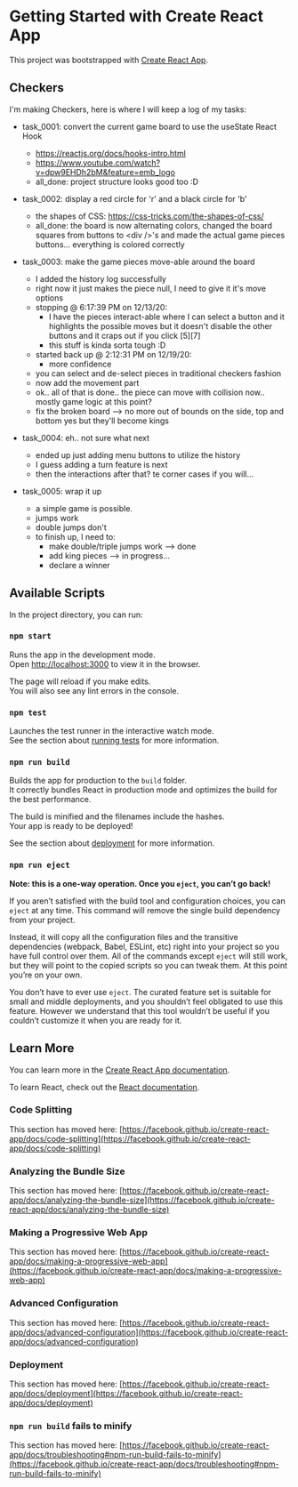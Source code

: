 # Getting Started with Create React App

This project was bootstrapped with [Create React App](https://github.com/facebook/create-react-app).

## Checkers 

I'm making Checkers, here is where I will keep a log of my tasks:

+ task_0001: convert the current game board to use the useState React Hook 
  + https://reactjs.org/docs/hooks-intro.html
  + https://www.youtube.com/watch?v=dpw9EHDh2bM&feature=emb_logo
  + all_done: project structure looks good too :D
    

+ task_0002: display a red circle for 'r' and a black circle for 'b'
  + the shapes of CSS: https://css-tricks.com/the-shapes-of-css/
  + all_done: the board is now alternating colors, changed the board squares from buttons to
  \<div />'s and made the actual game pieces buttons... everything is colored correctly 
    

+ task_0003: make the game pieces move-able around the board
  + I added the history log successfully
  + right now it just makes the piece null, I need to give it it's move options
  + stopping @ 6:17:39 PM on 12/13/20: 
    + I have the pieces interact-able where I can select a button and it highlights the possible 
    moves but it doesn't disable the other buttons and it craps out if you click \[5]\[7]
    + this stuff is kinda sorta tough :D
  + started back up @ 2:12:31 PM on 12/19/20:
    + more confidence
  + you can select and de-select pieces in traditional checkers fashion
  + now add the movement part
  + ok.. all of that is done.. the piece can move with collision now.. mostly game logic at this point?
  + fix the broken board --> no more out of bounds on the side, top and bottom yes but they'll become kings
  

+ task_0004: eh.. not sure what next
  + ended up just adding menu buttons to utilize the history
  + I guess adding a turn feature is next
  + then the interactions after that? te corner cases if you will...
  
+ task_0005: wrap it up
  + a simple game is possible. 
  + jumps work
  + double jumps don't
  + to finish up, I need to:
    + make double/triple jumps work --> done
    + add king pieces --> in progress... 
    + declare a winner

## Available Scripts

In the project directory, you can run:

### `npm start`

Runs the app in the development mode.\
Open [http://localhost:3000](http://localhost:3000) to view it in the browser.

The page will reload if you make edits.\
You will also see any lint errors in the console.

### `npm test`

Launches the test runner in the interactive watch mode.\
See the section about [running tests](https://facebook.github.io/create-react-app/docs/running-tests) for more information.

### `npm run build`

Builds the app for production to the `build` folder.\
It correctly bundles React in production mode and optimizes the build for the best performance.

The build is minified and the filenames include the hashes.\
Your app is ready to be deployed!

See the section about [deployment](https://facebook.github.io/create-react-app/docs/deployment) for more information.

### `npm run eject`

**Note: this is a one-way operation. Once you `eject`, you can’t go back!**

If you aren’t satisfied with the build tool and configuration choices, you can `eject` at any time. This command will remove the single build dependency from your project.

Instead, it will copy all the configuration files and the transitive dependencies (webpack, Babel, ESLint, etc) right into your project so you have full control over them. All of the commands except `eject` will still work, but they will point to the copied scripts so you can tweak them. At this point you’re on your own.

You don’t have to ever use `eject`. The curated feature set is suitable for small and middle deployments, and you shouldn’t feel obligated to use this feature. However we understand that this tool wouldn’t be useful if you couldn’t customize it when you are ready for it.

## Learn More

You can learn more in the [Create React App documentation](https://facebook.github.io/create-react-app/docs/getting-started).

To learn React, check out the [React documentation](https://reactjs.org/).

### Code Splitting

This section has moved here: [https://facebook.github.io/create-react-app/docs/code-splitting](https://facebook.github.io/create-react-app/docs/code-splitting)

### Analyzing the Bundle Size

This section has moved here: [https://facebook.github.io/create-react-app/docs/analyzing-the-bundle-size](https://facebook.github.io/create-react-app/docs/analyzing-the-bundle-size)

### Making a Progressive Web App

This section has moved here: [https://facebook.github.io/create-react-app/docs/making-a-progressive-web-app](https://facebook.github.io/create-react-app/docs/making-a-progressive-web-app)

### Advanced Configuration

This section has moved here: [https://facebook.github.io/create-react-app/docs/advanced-configuration](https://facebook.github.io/create-react-app/docs/advanced-configuration)

### Deployment

This section has moved here: [https://facebook.github.io/create-react-app/docs/deployment](https://facebook.github.io/create-react-app/docs/deployment)

### `npm run build` fails to minify

This section has moved here: [https://facebook.github.io/create-react-app/docs/troubleshooting#npm-run-build-fails-to-minify](https://facebook.github.io/create-react-app/docs/troubleshooting#npm-run-build-fails-to-minify)
